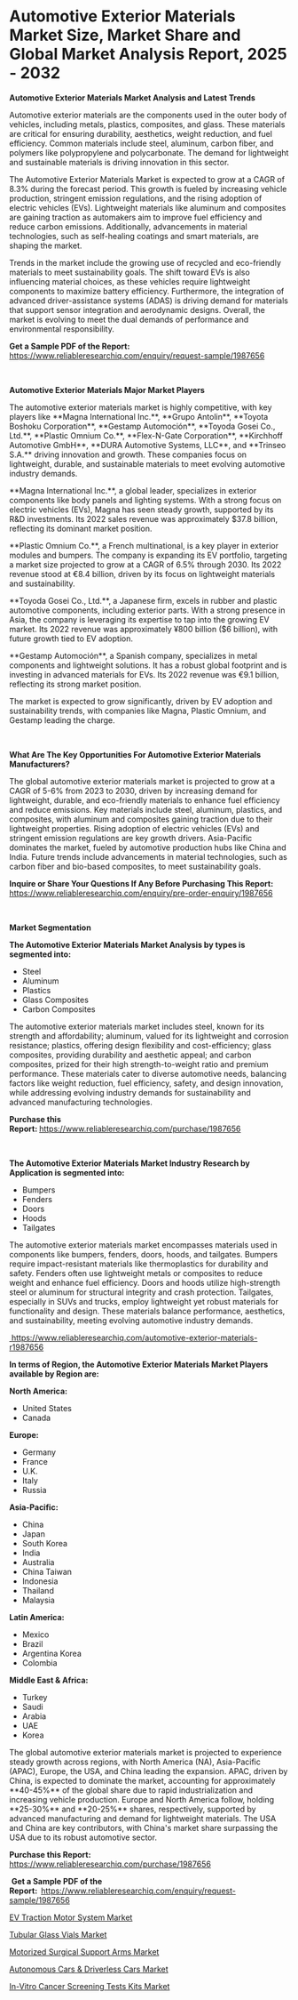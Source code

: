 <p><h1>Automotive Exterior Materials Market Size, Market Share and Global Market Analysis Report, 2025 - 2032</h1></p><p><strong>Automotive Exterior Materials Market Analysis and Latest Trends</strong></p>
<p><p>Automotive exterior materials are the components used in the outer body of vehicles, including metals, plastics, composites, and glass. These materials are critical for ensuring durability, aesthetics, weight reduction, and fuel efficiency. Common materials include steel, aluminum, carbon fiber, and polymers like polypropylene and polycarbonate. The demand for lightweight and sustainable materials is driving innovation in this sector.</p><p>The Automotive Exterior Materials Market is expected to grow at a CAGR of 8.3% during the forecast period. This growth is fueled by increasing vehicle production, stringent emission regulations, and the rising adoption of electric vehicles (EVs). Lightweight materials like aluminum and composites are gaining traction as automakers aim to improve fuel efficiency and reduce carbon emissions. Additionally, advancements in material technologies, such as self-healing coatings and smart materials, are shaping the market.</p><p>Trends in the market include the growing use of recycled and eco-friendly materials to meet sustainability goals. The shift toward EVs is also influencing material choices, as these vehicles require lightweight components to maximize battery efficiency. Furthermore, the integration of advanced driver-assistance systems (ADAS) is driving demand for materials that support sensor integration and aerodynamic designs. Overall, the market is evolving to meet the dual demands of performance and environmental responsibility.</p></p>
<p><strong>Get a Sample PDF of the Report:&nbsp;</strong> <a href="https://www.reliableresearchiq.com/enquiry/request-sample/1987656?utm_campaign=1159&utm_medium=2&utm_source=Github&utm_content=ia&utm_term=24012025&utm_id=automotive-exterior-materials">https://www.reliableresearchiq.com/enquiry/request-sample/1987656</a></p>
<p>&nbsp;</p>
<p><strong>Automotive Exterior Materials Major Market Players</strong></p>
<p><p>The automotive exterior materials market is highly competitive, with key players like **Magna International Inc.**, **Grupo Antolin**, **Toyota Boshoku Corporation**, **Gestamp Automoción**, **Toyoda Gosei Co., Ltd.**, **Plastic Omnium Co.**, **Flex-N-Gate Corporation**, **Kirchhoff Automotive GmbH**, **DURA Automotive Systems, LLC**, and **Trinseo S.A.** driving innovation and growth. These companies focus on lightweight, durable, and sustainable materials to meet evolving automotive industry demands.</p><p>**Magna International Inc.**, a global leader, specializes in exterior components like body panels and lighting systems. With a strong focus on electric vehicles (EVs), Magna has seen steady growth, supported by its R&D investments. Its 2022 sales revenue was approximately $37.8 billion, reflecting its dominant market position.</p><p>**Plastic Omnium Co.**, a French multinational, is a key player in exterior modules and bumpers. The company is expanding its EV portfolio, targeting a market size projected to grow at a CAGR of 6.5% through 2030. Its 2022 revenue stood at €8.4 billion, driven by its focus on lightweight materials and sustainability.</p><p>**Toyoda Gosei Co., Ltd.**, a Japanese firm, excels in rubber and plastic automotive components, including exterior parts. With a strong presence in Asia, the company is leveraging its expertise to tap into the growing EV market. Its 2022 revenue was approximately ¥800 billion ($6 billion), with future growth tied to EV adoption.</p><p>**Gestamp Automoción**, a Spanish company, specializes in metal components and lightweight solutions. It has a robust global footprint and is investing in advanced materials for EVs. Its 2022 revenue was €9.1 billion, reflecting its strong market position.</p><p>The market is expected to grow significantly, driven by EV adoption and sustainability trends, with companies like Magna, Plastic Omnium, and Gestamp leading the charge.</p></p>
<p>&nbsp;</p>
<p><strong>What Are The Key Opportunities For Automotive Exterior Materials Manufacturers?</strong></p>
<p><p>The global automotive exterior materials market is projected to grow at a CAGR of 5-6% from 2023 to 2030, driven by increasing demand for lightweight, durable, and eco-friendly materials to enhance fuel efficiency and reduce emissions. Key materials include steel, aluminum, plastics, and composites, with aluminum and composites gaining traction due to their lightweight properties. Rising adoption of electric vehicles (EVs) and stringent emission regulations are key growth drivers. Asia-Pacific dominates the market, fueled by automotive production hubs like China and India. Future trends include advancements in material technologies, such as carbon fiber and bio-based composites, to meet sustainability goals.</p></p>
<p><strong>Inquire or Share Your Questions If Any Before Purchasing This Report:</strong> <a href="https://www.reliableresearchiq.com/enquiry/pre-order-enquiry/1987656?utm_campaign=1159&utm_medium=2&utm_source=Github&utm_content=ia&utm_term=24012025&utm_id=automotive-exterior-materials">https://www.reliableresearchiq.com/enquiry/pre-order-enquiry/1987656</a></p>
<p>&nbsp;</p>
<p><strong>Market Segmentation</strong></p>
<p><strong>The Automotive Exterior Materials Market Analysis by types is segmented into:</strong></p>
<p><ul><li>Steel</li><li>Aluminum</li><li>Plastics</li><li>Glass Composites</li><li>Carbon Composites</li></ul></p>
<p><p>The automotive exterior materials market includes steel, known for its strength and affordability; aluminum, valued for its lightweight and corrosion resistance; plastics, offering design flexibility and cost-efficiency; glass composites, providing durability and aesthetic appeal; and carbon composites, prized for their high strength-to-weight ratio and premium performance. These materials cater to diverse automotive needs, balancing factors like weight reduction, fuel efficiency, safety, and design innovation, while addressing evolving industry demands for sustainability and advanced manufacturing technologies.</p></p>
<p><strong>Purchase this Report:&nbsp;</strong><a href="https://www.reliableresearchiq.com/purchase/1987656?utm_campaign=1159&utm_medium=2&utm_source=Github&utm_content=ia&utm_term=24012025&utm_id=automotive-exterior-materials">https://www.reliableresearchiq.com/purchase/1987656</a></p>
<p>&nbsp;</p>
<p><strong>The Automotive Exterior Materials Market Industry Research by Application is segmented into:</strong></p>
<p><ul><li>Bumpers</li><li>Fenders</li><li>Doors</li><li>Hoods</li><li>Tailgates</li></ul></p>
<p><p>The automotive exterior materials market encompasses materials used in components like bumpers, fenders, doors, hoods, and tailgates. Bumpers require impact-resistant materials like thermoplastics for durability and safety. Fenders often use lightweight metals or composites to reduce weight and enhance fuel efficiency. Doors and hoods utilize high-strength steel or aluminum for structural integrity and crash protection. Tailgates, especially in SUVs and trucks, employ lightweight yet robust materials for functionality and design. These materials balance performance, aesthetics, and sustainability, meeting evolving automotive industry demands.</p></p>
<p><a href="https://www.reliableresearchiq.com/automotive-exterior-materials-r1987656?utm_campaign=1159&utm_medium=2&utm_source=Github&utm_content=ia&utm_term=24012025&utm_id=automotive-exterior-materials">&nbsp;https://www.reliableresearchiq.com/automotive-exterior-materials-r1987656</a></p>
<p><strong>In terms of Region, the Automotive Exterior Materials Market Players available by Region are:</strong></p>
<p>
    <p> <strong> North America: </strong>
        <ul>
            <li>United States</li>
            <li>Canada</li>
        </ul>
        </p> 
    <p> <strong> Europe: </strong>
        <ul>
            <li>Germany</li>
            <li>France</li>
            <li>U.K.</li>
            <li>Italy</li>
            <li>Russia</li>
        </ul>
        </p> 
    <p> <strong> Asia-Pacific: </strong>
        <ul>
            <li>China</li>
            <li>Japan</li>
            <li>South Korea</li>
            <li>India</li>
            <li>Australia</li>
            <li>China Taiwan</li>
            <li>Indonesia</li>
            <li>Thailand</li>
            <li>Malaysia</li>
        </ul>
        </p> 
    <p> <strong> Latin America: </strong>
        <ul>
            <li>Mexico</li>
            <li>Brazil</li>
            <li>Argentina Korea</li>
            <li>Colombia</li>
        </ul>
        </p> 
    <p> <strong> Middle East & Africa: </strong>
        <ul>
            <li>Turkey</li>
            <li>Saudi</li>
            <li>Arabia</li>
            <li>UAE</li>
            <li>Korea</li>
        </ul>
    </p>
    </p>
<p><p>The global automotive exterior materials market is projected to experience steady growth across regions, with North America (NA), Asia-Pacific (APAC), Europe, the USA, and China leading the expansion. APAC, driven by China, is expected to dominate the market, accounting for approximately **40-45%** of the global share due to rapid industrialization and increasing vehicle production. Europe and North America follow, holding **25-30%** and **20-25%** shares, respectively, supported by advanced manufacturing and demand for lightweight materials. The USA and China are key contributors, with China's market share surpassing the USA due to its robust automotive sector.</p></p>
<p><strong>Purchase this Report: </strong><a href="https://www.reliableresearchiq.com/purchase/1987656?utm_campaign=1159&utm_medium=2&utm_source=Github&utm_content=ia&utm_term=24012025&utm_id=automotive-exterior-materials">https://www.reliableresearchiq.com/purchase/1987656</a></p>
<p>&nbsp;<strong>Get a Sample PDF of the Report:&nbsp;&nbsp;</strong><a href="https://www.reliableresearchiq.com/enquiry/request-sample/1987656?utm_campaign=1159&utm_medium=2&utm_source=Github&utm_content=ia&utm_term=24012025&utm_id=automotive-exterior-materials">https://www.reliableresearchiq.com/enquiry/request-sample/1987656</a></p>
<p><strong></strong></p>
<p><p><a href="https://github.com/yankimber90yankim/Market-Research-Report-List-1/blob/main/ev-traction-motor-system-market.md?utm_campaign=1159&utm_medium=2&utm_source=Github&utm_content=ia&utm_term=24012025&utm_id=automotive-exterior-materials">EV Traction Motor System Market</a></p><p><a href="https://www.linkedin.com/pulse/tubular-glass-vials-market-trends-drivers-whats-propelling-fanmc?utm_campaign=1159&utm_medium=2&utm_source=Github&utm_content=ia&utm_term=24012025&utm_id=automotive-exterior-materials">Tubular Glass Vials Market</a></p><p><a href="https://www.linkedin.com/pulse/exploring-growth-potential-motorized-surgical-support-arms-4jxre?utm_campaign=1159&utm_medium=2&utm_source=Github&utm_content=ia&utm_term=24012025&utm_id=automotive-exterior-materials">Motorized Surgical Support Arms Market</a></p><p><a href="https://github.com/lisaeichler20775/Market-Research-Report-List-1/blob/main/autonomous-cars-driverless-cars-market.md?utm_campaign=1159&utm_medium=2&utm_source=Github&utm_content=ia&utm_term=24012025&utm_id=automotive-exterior-materials">Autonomous Cars & Driverless Cars Market</a></p><p><a href="https://www.linkedin.com/pulse/in-vitro-cancer-screening-tests-kits-market-global-insights-bpdff?utm_campaign=1159&utm_medium=2&utm_source=Github&utm_content=ia&utm_term=24012025&utm_id=automotive-exterior-materials">In-Vitro Cancer Screening Tests Kits Market</a></p></p>